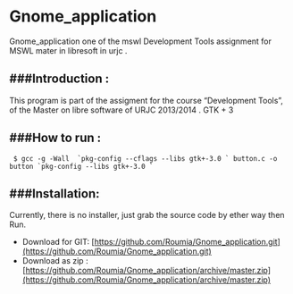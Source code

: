 Gnome_application
=================

Gnome_application one of the  mswl Development Tools assignment for MSWL mater in libresoft in urjc .

  

###Introduction :
----------------
    
This program is  part of the assigment for the course “Development Tools”, of the Master on libre software of URJC 2013/2014 .
 GTK + 3


###How to run :
----------------
     $ gcc -g -Wall  `pkg-config --cflags --libs gtk+-3.0 ` button.c -o button `pkg-config --libs gtk+-3.0 `

###Installation:
----------------

   Currently, there is no installer, just grab the source code  by ether way then Run.
  * Download for GIT: [https://github.com/Roumia/Gnome_application.git](https://github.com/Roumia/Gnome_application.git)
  * Download as zip : [https://github.com/Roumia/Gnome_application/archive/master.zip](https://github.com/Roumia/Gnome_application/archive/master.zip)
